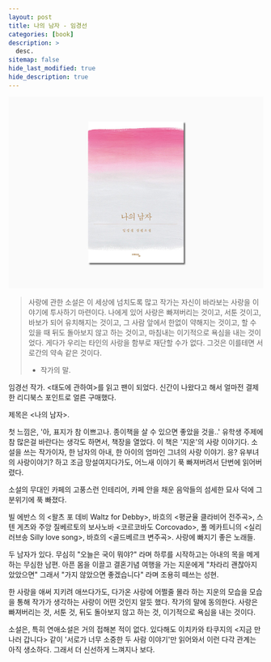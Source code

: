 ```yaml
---
layout: post
title: 나의 남자 - 임경선
categories: [book]
description: >
  desc.
sitemap: false
hide_last_modified: true
hide_description: true
---
```


![](/assets/img/posts/from_tistory/055.jpeg)



> 사랑에 관한 소설은 이 세상에 넘치도록 많고 작가는 자신이 바라보는 사랑을 이야기에 투사하기 마련이다. 나에게 있어 사랑은 빠져버리는 것이고, 서툰 것이고, 바보가 되어 유치해지는 것이고, 그 사람 앞에서 한없이 약해지는 것이고, 할 수 있을 때 뒤도 돌아보지 않고 하는 것이고, 마침내는 이기적으로 욕심을 내는 것이었다. 게다가 우리는 타인의 사랑을 함부로 재단할 수가 없다. 그것은 이를테면 서로간의 약속 같은 것이다. 
> 
> - 작가의 말.

  


임경선 작가. <태도에 관하여\>를 읽고 팬이 되었다. 신간이 나왔다고 해서 얼마전 결제한 리디북스 포인트로 얼른 구매했다. 

제목은 <나의 남자\>.

첫 느낌은, '아, 표지가 참 이쁘고나. 종이책을 살 수 있으면 좋았을 것을..' 유학생 주제에 참 많은걸 바란다는 생각도 하면서, 책장을 열었다. 이 책은 '지운'의 사랑 이야기다. 소설을 쓰는 작가이자, 한 남자의 아내, 한 아이의 엄마인 그녀의 사랑 이야기. 응? 유부녀의 사랑이야기? 하고 조금 망설여지다가도, 어느새 이야기 푹 빠져버려서 단번에 읽어버렸다. 

  


소설의 무대인 카페의 고풍스런 인테리어, 카페 안을 채운 음악들의 섬세한 묘사 덕에 그 분위기에 푹 빠졌다. 

빌 에반스 의 <왈츠 포 데비 Waltz for Debby\>, 바흐의 <평균율 클라비어 전주곡\>, 스텐 게츠와 주앙 질베르토의 보사노바 <코르코바도 Corcovado\>, 폴 메카트니의 <실리 러브송 Silly love song\>, 바흐의 <골드베르크 변주곡\>. 사랑에 빠지기 좋은 노래들.

  


두 남자가 있다. 무심히 "오늘은 국이 뭐야?" 라며 하루를 시작하고는 아내의 목을 메게 하는 무심한 남편. 아픈 몸을 이끌고 결혼기념 여행을 가는 지운에게 "차라리 괜찮아지 았았으면" 그래서 "가지 않았으면 좋겠습니다" 라며 조용히 떼쓰는 성현.

한 사랑을 애써 지키려 애쓰다가도, 다가온 사랑에 어쩔줄 몰라 하는 지운의 모습을 모습을 통해 작가가 생각하는 사랑이 어떤 것인지 알듯 했다. 작가의 말에 동의한다. 사랑은 빠져버리는 것, 서툰 것, 뒤도 돌아보지 않고 하는 것, 이기적으로 욕심을 내는 것이다.

  
소설은, 특히 연애소설은 거의 접해본 적이 없다. 있다해도 이치카와 타쿠지의 <지금 만나러 갑니다\> 같이 '서로가 너무 소중한 두 사람 이야기'만 읽어와서 이런 다각 관계는 아직 생소하다. 그래서 더 신선하게 느껴지나 보다.

  


  


